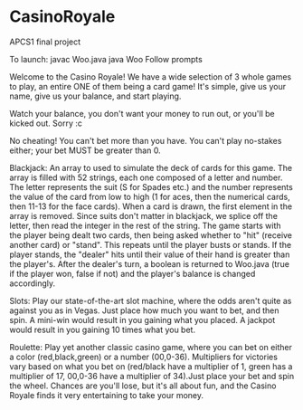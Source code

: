 # CasinoRoyale
APCS1 final project

To launch:
javac Woo.java
java Woo
Follow prompts

Welcome to the Casino Royale! We have a wide selection of 3 whole games to play, an entire ONE of them being a card game!
It's simple, give us your name, give us your balance, and start playing.

Watch your balance, you don't want your money to run out, or you'll be kicked out. Sorry :c

No cheating! You can't bet more than you have. You can't play no-stakes either; your bet MUST be greater than 0.

Blackjack: An array to used to simulate the deck of cards for this game. The array is filled with 52 strings, each one composed of a letter and number. The letter represents the suit (S for Spades etc.) and the number represents the value of the card from low to high (1 for aces, then the numerical cards, then 11-13 for the face cards). When a card is drawn, the first element in the array is removed. Since suits don't matter in blackjack, we splice off the letter, then read the integer in the rest of the string.
The game starts with the player being dealt two cards, then being asked whether to "hit" (receive another card) or "stand". This repeats until the player busts or stands. If the player stands, the "dealer" hits until their value of their hand is greater than the player's. After the dealer's turn, a boolean is returned to Woo.java (true if the player won, false if not) and the player's balance is changed accordingly. 

Slots: Play our state-of-the-art slot machine, where the odds aren't quite as against you as in Vegas. Just place how much you want to bet, and then spin. A mini-win would
result in you gaining what you placed. A jackpot would result in you gaining 10 times what you bet.

Roulette: Play yet another classic casino game, where you can bet on either a color (red,black,green) or a number (00,0-36). Multipliers for victories vary based on what you
bet on (red/black have a multiplier of 1, green has a multiplier of 17, 00,0-36 have a multiplier of 34).Just place your bet and spin the wheel. Chances are you'll lose, but 
it's all about fun, and the Casino Royale finds it very entertaining to take your money.